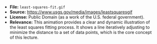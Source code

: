 - **File:** `least-squares-fit.gif`
- **Source:** https://www.usgs.gov/media/images/leastsquaresgif
- **License:** Public Domain (as a work of the U.S. federal government).
- **Relevance:** This animation provides a clear and dynamic illustration of the least squares fitting process. It shows a line iteratively adjusting to minimize the distance to a set of data points, which is the core concept of this lecture.

